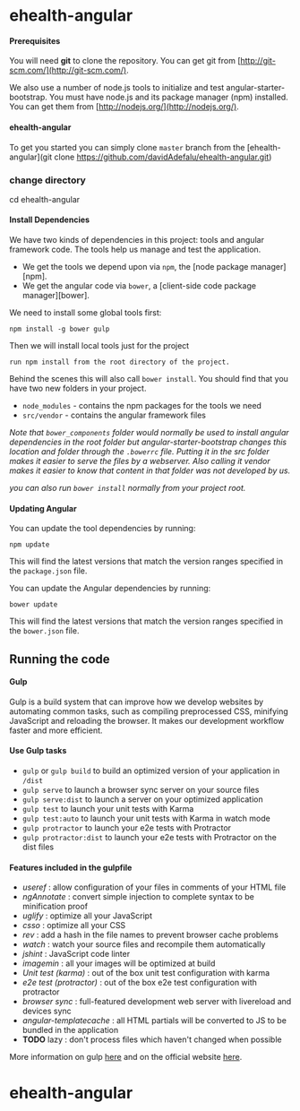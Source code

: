 # ehealth-angular





#### Prerequisites

You will need **git** to clone the repository. You can get git from
[http://git-scm.com/](http://git-scm.com/).

We also use a number of node.js tools to initialize and test angular-starter-bootstrap. You must have node.js and its package manager (npm) installed.  You can get them from [http://nodejs.org/](http://nodejs.org/).

#### ehealth-angular

To get you started you can simply clone `master` branch from the [ehealth-angular](git clone https://github.com/davidAdefalu/ehealth-angular.git) 

### change directory
 cd ehealth-angular



#### Install Dependencies

We have two kinds of dependencies in this project: tools and angular framework code.  The tools help
us manage and test the application.

* We get the tools we depend upon via `npm`, the [node package manager][npm].
* We get the angular code via `bower`, a [client-side code package manager][bower].

We need to install some global tools first:

```
npm install -g bower gulp
```

Then we will install local tools just for the project
```
run npm install from the root directory of the project.
```

Behind the scenes this will also call `bower install`.  You should find that you have two new
folders in your project.

* `node_modules` - contains the npm packages for the tools we need
* `src/vendor` - contains the angular framework files

*Note that `bower_components` folder would normally be used to install angular dependencies in the root folder but
angular-starter-bootstrap changes this location and folder through the `.bowerrc` file.  Putting it in the src folder makes it easier to serve the files by a webserver. Also calling it vendor makes it easier to know that content in that folder was not developed by us.*

*you can also run `bower install` normally from your project root.*


#### Updating Angular

You can update the tool dependencies by running:

```
npm update
```

This will find the latest versions that match the version ranges specified in the `package.json` file.

You can update the Angular dependencies by running:

```
bower update

```

This will find the latest versions that match the version ranges specified in the `bower.json` file.

## Running the code

#### Gulp

Gulp is a build system that can improve how we develop websites by automating common tasks, such as compiling preprocessed CSS, minifying JavaScript and reloading the browser. It makes our development workflow faster and more efficient.


#### Use Gulp tasks

* `gulp` or `gulp build` to build an optimized version of your application in `/dist`
* `gulp serve` to launch a browser sync server on your source files
* `gulp serve:dist` to launch a server on your optimized application
* `gulp test` to launch your unit tests with Karma
* `gulp test:auto` to launch your unit tests with Karma in watch mode
* `gulp protractor` to launch your e2e tests with Protractor
* `gulp protractor:dist` to launch your e2e tests with Protractor on the dist files




#### Features included in the gulpfile
* *useref* : allow configuration of your files in comments of your HTML file
* *ngAnnotate* : convert simple injection to complete syntax to be minification proof
* *uglify* : optimize all your JavaScript
* *csso* : optimize all your CSS
* *rev* : add a hash in the file names to prevent browser cache problems
* *watch* : watch your source files and recompile them automatically
* *jshint* : JavaScript code linter
* *imagemin* : all your images will be optimized at build
* *Unit test (karma)* : out of the box unit test configuration with karma
* *e2e test (protractor)* : out of the box e2e test configuration with protractor
* *browser sync* : full-featured development web server with livereload and devices sync
* *angular-templatecache* : all HTML partials will be converted to JS to be bundled in the application
* **TODO** lazy : don't process files which haven't changed when possible

More information on gulp [here](http://www.smashingmagazine.com/2014/06/11/building-with-gulp/) and on the official website [here](http://gulpjs.com/).


# ehealth-angular 

